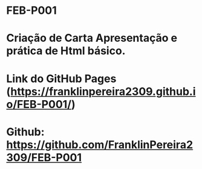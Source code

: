 # FEB-P001
# Criação de Carta Apresentação e prática de Html básico.

# Link do GitHub Pages (https://franklinpereira2309.github.io/FEB-P001/)
# Github: https://github.com/FranklinPereira2309/FEB-P001